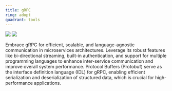 ```yaml
---
title: gRPC
ring: adopt
quadrant: tools
---
```


[![](https://img.shields.io/badge/gRPC-ef8d22?logo=hackthebox&logoColor=000&style=flat)](https://grpc.io/)
[![](https://img.shields.io/badge/protobuf-ef8d22?logo=hackthebox&logoColor=000&style=flat)](https://protobuf.dev/)

Embrace gRPC for efficient, scalable, and language-agnostic communication in microservices architectures. Leverage its robust features like bi-directional streaming, built-in authentication, and support for multiple programming languages to enhance inter-service communication and improve overall system performance. Protocol Buffers (Protobuf) serve as the interface definition language (IDL) for gRPC, enabling efficient serialization and deserialization of structured data, which is crucial for high-performance applications.